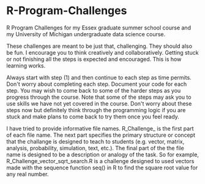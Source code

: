 # R-Program-Challenges
R Program Challenges for my Essex graduate summer school course and my University of Michigan undergraduate data science course. 

These challenges are meant to be just that, challenging. They should also be fun. I encourage you to think creatively and collaboratively. Getting stuck or not finishing all the steps is expected and encouraged. This is how learning works.

Always start with step (1) and then continue to each step as time permits. Don't worry about completing each step. Document your code for each step. You may wish to come back to some of the harder steps as you progress through the course. Note that some of the steps may ask you to use skills we have not yet covered in the course. Don't worry about these steps now but definitely think through the programming logic if you are stuck and make plans to come back to try them once you feel ready.

I have tried to provide informative file names. R_Challenge_ is the first part of each file name. The next part specifies the primary structure or concept that the challange is designed to teach to students (e.g. vector, matrix, analysis, probability, simulation, text, etc.). The final part of the the file name is designed to be a description or analogy of the task. So for example, R_Challenge_vector_sqrt_search.R is a challenge designed to used vectors made with the sequence function seq() in R to find the square root value for any real number.
